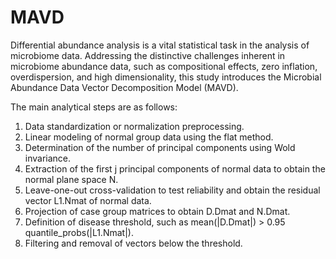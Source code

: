 # MAVD
Differential abundance analysis  is a vital statistical task in the analysis of microbiome data. Addressing the distinctive challenges inherent in microbiome abundance data, such as compositional effects, zero inflation, overdispersion, and high dimensionality, this study introduces the Microbial Abundance Data Vector Decomposition Model (MAVD).

The main analytical steps are as follows:
1)	Data standardization or normalization preprocessing.
2)	Linear modeling of normal group data using the flat method.
3)	Determination of the number of principal components using Wold invariance.
4)	Extraction of the first j principal components of normal data to obtain the normal plane space N.
5)	Leave-one-out cross-validation to test reliability and obtain the residual vector L1.Nmat of normal data.
6)	Projection of case group matrices to obtain D.Dmat and N.Dmat.
7)	Definition of disease threshold, such as mean(|D.Dmat|) > 0.95 quantile_probs(|L1.Nmat|).
8)	Filtering and removal of vectors below the threshold.
